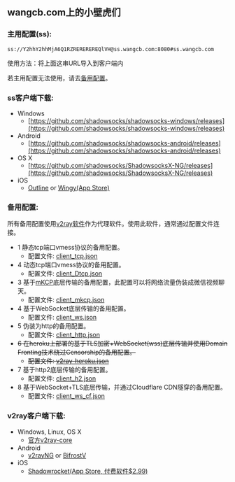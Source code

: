 ## wangcb.com上的小壁虎们

### 主用配置(ss):

```
ss://Y2hhY2hhMjA6Q1RZREREREREQlVH@ss.wangcb.com:8080#ss.wangcb.com
```

使用方法：将上面这串URL导入到客户端内

若主用配置无法使用，请去[备用配置](#%E5%A4%87%E7%94%A8%E9%85%8D%E7%BD%AE)。

### ss客户端下载:

- Windows
  - [https://github.com/shadowsocks/shadowsocks-windows/releases](https://github.com/shadowsocks/shadowsocks-windows/releases)
- Android
  - [https://github.com/shadowsocks/shadowsocks-android/releases](https://github.com/shadowsocks/shadowsocks-android/releases)
- OS X
  - [https://github.com/shadowsocks/ShadowsocksX-NG/releases](https://github.com/shadowsocks/ShadowsocksX-NG/releases)
- iOS
  - [Outline](https://itunes.apple.com/app/outline-app/id1356177741) or [Wingy(App Store)](https://itunes.apple.com/us/app/wingy-http-s-socks5-proxy-utility/id1178584911)

### 备用配置:

所有备用配置使用[v2ray软件](https://www.v2ray.com/)作为代理软件。使用此软件，通常通过配置文件连接。

- 1 静态tcp端口vmess协议的备用配置。
  - 配置文件: [client_tcp.json](./client_tcp.json)
- 4 动态tcp端口vmess协议的备用配置。
  - 配置文件: [client_Dtcp.json](./client_Dtcp.json)
- 3 基于[mKCP](https://www.v2ray.com/chapter_02/transport/mkcp.html)底层传输的备用配置，此配置可以将网络流量伪装成微信视频聊天。
  - 配置文件: [client_mkcp.json](./client_mkcp.json)
- 4 基于WebSocket底层传输的备用配置。
  - 配置文件: [client_ws.json](./client_ws.json)
- 5 伪装为http的备用配置。
  - 配置文件: [client_http.json](./client_http.json)
- ~~6 在heroku上部署的基于TLS加密+WebSocket(wss)底层传输并使用Domain Fronting技术绕过Censorship的备用配置。~~
  - ~~配置文件: [v2ray-heroku.json](./v2ray-heroku.json)~~
- 7 基于http2底层传输的备用配置。
  - 配置文件: [client_h2.json](./client_h2.json)
- 8 基于WebSocket+TLS底层传输，并通过Cloudflare CDN隧穿的备用配置。
  - 配置文件: [client_ws_cf.json](./client_ws_cf.json)

### v2ray客户端下载:

- Windows, Linux, OS X
  - [官方v2ray-core](https://github.com/v2ray/v2ray-core/releases)
- Android
  - [v2rayNG](https://github.com/2dust/v2rayNG/releases) or [BifrostV](https://play.google.com/store/apps/details?id=com.github.dawndiy.bifrostv)
- iOS
  - [Shadowrocket(App Store, 付费软件$2.99)](https://itunes.apple.com/us/app/shadowrocket/id932747118?mt=8)
